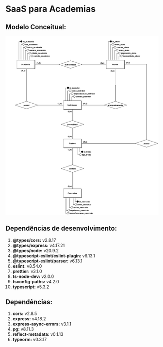 #  SaaS para Academias

## Modelo Conceitual:
![Modelo Conceitual](/public/db_saasAcademia.png)

## Dependências de desenvolvimento:
1. **@types/cors:** v2.8.17
2. **@types/express:** v4.17.21
3. **@types/node:** v20.9.2
4. **@typescript-eslint/eslint-plugin:** v6.13.1
5. **@typescript-eslint/parser:** v6.13.1
6. **eslint:** v8.54.0
7. **prettier:** v3.1.0
8. **ts-node-dev:** v2.0.0
9. **tsconfig-paths:** v4.2.0
10. **typescript:** v5.3.2

## Dependências:
1. **cors:** v2.8.5
2. **express:** v4.18.2
3. **express-async-errors:** v3.1.1
4. **pg:** v8.11.3
5. **reflect-metadata:** v0.1.13
6. **typeorm:** v0.3.17
